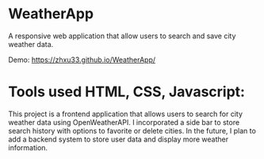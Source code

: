 # WeatherApp
A responsive web application that allow users to search and save city weather data.

Demo:
https://zhxu33.github.io/WeatherApp/

# Tools used HTML, CSS, Javascript:
This project is a frontend application that allows users to search for city weather data using OpenWeatherAPI. I incorporated a side bar to store search history with options to favorite or delete cities. In the future, I plan to add a backend system to store user data and display more weather information.


